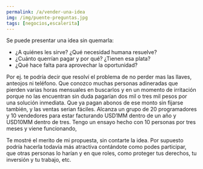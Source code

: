 ```yaml
---
permalink: /a/vender-una-idea
img: /img/puente-preguntas.jpg
tags: [negocios,escalerita]
---
```


Se puede presentar una idea sin quemarla:

* ¿A quiénes les sirve? ¿Qué necesidad humana resuelve?
* ¿Cuánto querrían pagar y por qué? ¿Tienen esa plata?
* ¿Qué hace falta para aprovechar la oportunidad?

Por ej. te podría decir que resolví el problema de no perder mas las llaves, anteojos ni teléfono. Que conozco muchas personas adineradas que pierden varias horas mensuales en buscarlos y en un momento de irritación porque no las encuentran sin duda pagarían dos mil o tres mil pesos por una solución inmediata. Que ya pagan abonos de ese monto sin fijarse también, y las ventas serian fáciles. Alcanza un grupo de 20 programadores y 10 vendedores para estar facturando USD1MM dentro de un año y USD10MM dentro de tres. Tengo un ensayo hecho con 10 personas por tres meses y viene funcionando,

Te mostré el merito de mi propuesta, sin contarte la idea. Por supuesto podría hacerla todavía más atractiva contándote como podes participar, que otras personas lo harían y en que roles, como proteger tus derechos, tu inversión y tu trabajo, etc.

